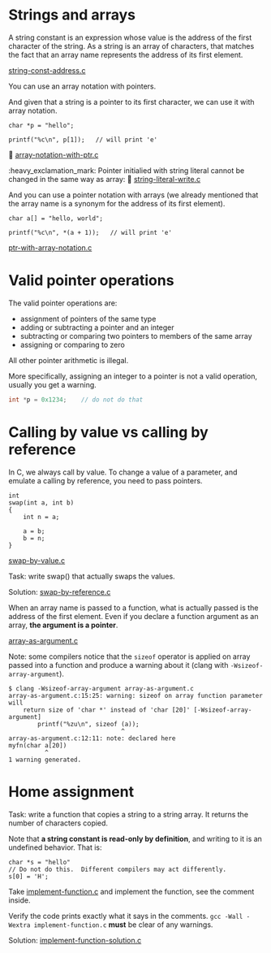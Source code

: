 # Strings and arrays

A string constant is an expression whose value is the address of the first
character of the string.  As a string is an array of characters, that matches
the fact that an array name represents the address of its first element.

[string-const-address.c](/src/string-const-address.c)

You can use an array notation with pointers.

And given that a string is a pointer to its first character, we can use it with
array notation.

```
char *p = "hello";

printf("%c\n", p[1]);	// will print 'e'
```

:eyes: [array-notation-with-ptr.c](/src/array-notation-with-ptr.c)

:heavy\_exclamation\_mark: Pointer initialied with string literal cannot be changed in the same way as array: :eyes: [string-literal-write.c](/src/string-literal-write.c)

And you can use a pointer notation with arrays (we already mentioned that the
array name is a synonym for the address of its first element).

```
char a[] = "hello, world";

printf("%c\n", *(a + 1));	// will print 'e'
```

[ptr-with-array-notation.c](/src/ptr-with-array-notation.c)

# Valid pointer operations

The valid pointer operations are:

- assignment of pointers of the same type
- adding or subtracting a pointer and an integer
- subtracting or comparing two pointers to members of the same array
- assigning or comparing to zero

All other pointer arithmetic is illegal.

More specifically, assigning an integer to a pointer is not a valid operation,
usually you get a warning.

```C
int *p = 0x1234;	// do not do that
```

# Calling by value vs calling by reference

In C, we always call by value.  To change a value of a parameter, and emulate a
calling by reference, you need to pass pointers.

```
int
swap(int a, int b)
{
	int n = a;

	a = b;
	b = n;
}
```

[swap-by-value.c](/src/swap-by-value.c)

Task: write swap() that actually swaps the values.

Solution: [swap-by-reference.c](/src/swap-by-reference.c)

When an array name is passed to a function, what is actually passed is the
address of the first element.  Even if you declare a function argument as an
array, **the argument is a pointer**.

[array-as-argument.c](/src/array-as-argument.c)

Note: some compilers notice that the `sizeof` operator is applied on array
passed into a function and produce a warning about it (clang with
`-Wsizeof-array-argument`).

```
$ clang -Wsizeof-array-argument array-as-argument.c
array-as-argument.c:15:25: warning: sizeof on array function parameter will
    return size of 'char *' instead of 'char [20]' [-Wsizeof-array-argument]
        printf("%zu\n", sizeof (a));
                               ^
array-as-argument.c:12:11: note: declared here
myfn(char a[20])
          ^
1 warning generated.
```

# Home assignment

Task: write a function that copies a string to a string array.  It returns
the number of characters copied.

Note that **a string constant is read-only by definition**, and writing to it is
an undefined behavior.  That is:

```
char *s = "hello"
// Do not do this.  Different compilers may act differently.
s[0] = 'H';
```

Take [implement-function.c](/src/implement-function.c) and implement the
function, see the comment inside.

Verify the code prints exactly what it says in the comments.  `gcc -Wall -Wextra
implement-function.c` **must** be clear of any warnings.

Solution: [implement-function-solution.c](/src/implement-function-solution.c)
